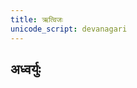 ```yaml
---
title: ऋत्विजः
unicode_script: devanagari
---
```


## अध्वर्युः
<div class="js_include" url="/vedAH_yajuH/taittirIyam/sUtram/ApastambaH/shrautam/vishvAsa-prastutiH/01/02/11_yo_vA_adhvaryorgRhAnveda.md"  newLevelForH1="2" includeTitle="false"> </div>  
